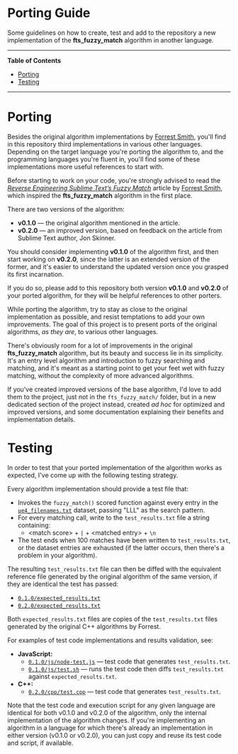 # Porting Guide

Some guidelines on how to create, test and add to the repository a new implementation of the __fts_fuzzy_match__ algorithm in another language.


-----

**Table of Contents**

<!-- MarkdownTOC autolink="true" bracket="round" autoanchor="false" lowercase="only_ascii" uri_encoding="true" levels="1,2,3" -->

- [Porting](#porting)
- [Testing](#testing)

<!-- /MarkdownTOC -->

-----

# Porting

Besides the original algorithm implementations by [Forrest Smith], you'll find in this repository third implementations in various other languages.
Depending on the target language you're porting the algorithm to, and the programming languages you're fluent in, you'll find some of these implementations more useful references to start with.

Before starting to work on your code, you're strongly advised to read the _[Reverse Engineering Sublime Text’s Fuzzy Match]_ article by [Forrest Smith], which inspired the __fts_fuzzy_match__ algorithm in the first place.

There are two versions of the algorithm:

- __v0.1.0__ — the original algorithm mentioned in the article.
- __v0.2.0__ — an improved version, based on feedback on the article from Sublime Text author, Jon Skinner.

You should consider implementing __v0.1.0__ of the algorithm first, and then start working on __v0.2.0__, since the latter is an extended version of the former, and it's easier to understand the updated version once you grasped its first incarnation.

If you do so, please add to this repository both version __v0.1.0__ and __v0.2.0__ of your ported algorithm, for they will be helpful references to other porters.

While porting the algorithm, try to stay as close to the original implementation as possible, and resist temptations to add your own improvements.
The goal of this project is to present ports of the original algorithms, _as they are_, to various other languages.

There's obviously room for a lot of improvements in the original __fts_fuzzy_match__ algorithm, but its beauty and success lie in its simplicity.
It's an entry level algorithm and introduction to fuzzy searching and matching, and it's meant as a starting point to get your feet wet with fuzzy matching, without the complexity of more advanced algorithms.

If you've created improved versions of the base algorithm, I'd love to add them to the project, just not in the `fts_fuzzy_match/` folder, but in a new dedicated section of the project instead, created _ad hoc_ for optimized and improved versions, and some documentation explaining their benefits and implementation details.


# Testing

In order to test that your ported implementation of the algorithm works as expected, I've come up with the following testing strategy.

Every algorithm implementation should provide a test file that:

- Invokes the `fuzzy_match()` scored function against every entry in the [`ue4_filenames.txt`][ue4_filenames.txt] dataset, passing "LLL" as the search pattern.
- For every matching call, write to the `test_results.txt` file a string containing:
    + &lt;match score&gt; + `|` + &lt;matched entry&gt; + `\n`
- The test ends when 100 matches have been written to `test_results.txt`, or the dataset entries are exhausted (if the latter occurs, then there's a problem in your algorithm).

The resulting `test_results.txt` file can then be diffed with the equivalent reference file generated by the original algorithm of the same version, if they are identical the test has passed:


- [`0.1.0/expected_results.txt`][expect1]
- [`0.2.0/expected_results.txt`][expect2]

Both `expected_results.txt` files are copies of the `test_results.txt` files generated by the original C++ algorithms by Forrest.

For examples of test code implementations and results validation, see:

- **JavaScript:**
    + [`0.1.0/js/node-test.js`][node-test] — test code that generates `test_results.txt`.
    + [`0.1.0/js/test.sh`][js-test.sh] — runs the test code then diffs `test_results.txt` against `expected_results.txt`.
- **C++:**
    + [`0.2.0/cpp/test.cpp`][cpp-test] — test code that generates `test_results.txt`.

Note that the test code and execution script for any given language are identical for both v0.1.0 and v0.2.0 of the algorithm, only the internal implementation of the algorithm changes.
If you're implementing an algorithm in a language for which there's already an implementation in either version (v0.1.0 or v0.2.0), you can just copy and reuse its test code and script, if available.

<!-----------------------------------------------------------------------------
                               REFERENCE LINKS
------------------------------------------------------------------------------>

<!-- articles -->

[Reverse Engineering Sublime Text’s Fuzzy Match]: https://www.forrestthewoods.com/blog/reverse_engineering_sublime_texts_fuzzy_match/ "Read Forrest Smith's article"

<!-- project files -->

[ue4_filenames.txt]: ../dataset/ue4_filenames.txt

[node-test]: ./0.1.0/js/node-test.js
[js-test.sh]: ./0.1.0/js/test.sh

[cpp-test]: ./0.2.0/cpp/test.cpp

[expect1]: ./0.1.0/expected_results.txt "Test results from original algorithm v0.1.0"
[expect2]: ./0.2.0/expected_results.txt "Test results from original algorithm v0.2.0"

<!-- Issue -->

[#16]: https://github.com/tajmone/fuzzy-search/issues/16 "Issue #16 — Create Tests Data from Original Algorithms"

<!-- people -->

[Forrest Smith]: https://github.com/forrestthewoods "View Forrest Smith's GitHub profile"

<!-- EOF -->
